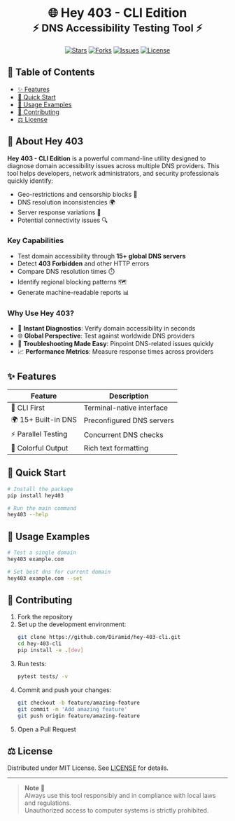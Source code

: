 <h1 align="center">
  🌐 Hey 403 - CLI Edition
  <br>
  <sub>⚡ DNS Accessibility Testing Tool ⚡</sub>
</h1>

<div align="center">

[![Stars](https://img.shields.io/github/stars/Diramid/hey-403-cli?logo=starship&color=gold)](https://github.com/Diramid/hey403/stargazers)
[![Forks](https://img.shields.io/github/forks/Diramid/hey-403-cli?logo=git&color=9cf)](https://github.com/Diramid/hey403/forks)
[![Issues](https://img.shields.io/github/issues/Diramid/hey-403-cli?logo=openbugbounty&color=red)](https://github.com/Diramid/hey403/issues)
[![License](https://img.shields.io/github/license/Diramid/hey-403-cli?logo=open-source-initiative&color=green)](https://github.com/Diramid/hey403/blob/main/LICENSE)

</div>

## 📖 Table of Contents
- [✨ Features](#-features)
- [🚀 Quick Start](#-quick-start)
- [🔧 Usage Examples](#-usage-examples)
- [🤝 Contributing](#-contributing)
- [⚖️ License](#️-license)

## 🌟 About Hey 403
**Hey 403 - CLI Edition** is a powerful command-line utility designed to diagnose domain accessibility issues across multiple DNS providers. This tool helps developers, network administrators, and security professionals quickly identify:

- Geo-restrictions and censorship blocks 🚫
- DNS resolution inconsistencies 🌍
- Server response variations 🔄
- Potential connectivity issues 🔍

### Key Capabilities
- Test domain accessibility through **15+ global DNS servers**
- Detect **403 Forbidden** and other HTTP errors
- Compare DNS resolution times ⏱️
- Identify regional blocking patterns 🗺️
- Generate machine-readable reports 📊

### Why Use Hey 403?
- 🚦 **Instant Diagnostics**: Verify domain accessibility in seconds
- 🌐 **Global Perspective**: Test against worldwide DNS providers
- 🔧 **Troubleshooting Made Easy**: Pinpoint DNS-related issues quickly
- 📈 **Performance Metrics**: Measure response times across providers

## ✨ Features
| **Feature**         | **Description**                          |
|----------------------|------------------------------------------|
| 🚪 CLI First        | Terminal-native interface                |
| 🌍 15+ Built-in DNS | Preconfigured DNS servers                |
| ⚡ Parallel Testing  | Concurrent DNS checks                    |
| 🎨 Colorful Output  | Rich text formatting                     |

## 🚀 Quick Start
```bash
# Install the package
pip install hey403

# Run the main command
hey403 --help
```

## 🔧 Usage Examples
```bash
# Test a single domain
hey403 example.com

# Set best dns for current domain
hey403 example.com --set

```
## 🤝 Contributing
1. Fork the repository
2. Set up the development environment:
   ```bash
   git clone https://github.com/Diramid/hey-403-cli.git
   cd hey-403-cli
   pip install -e .[dev]
   ```
3. Run tests:
   ```bash
   pytest tests/ -v
   ```
4. Commit and push your changes:
   ```bash
   git checkout -b feature/amazing-feature
   git commit -m 'Add amazing feature'
   git push origin feature/amazing-feature
   ```
5. Open a Pull Request

## ⚖️ License
Distributed under MIT License. See [LICENSE](https://github.com/Diramid/hey403/blob/main/LICENSE) for details.

---

> **Note** 📢  
> Always use this tool responsibly and in compliance with local laws and regulations.  
> Unauthorized access to computer systems is strictly prohibited.
